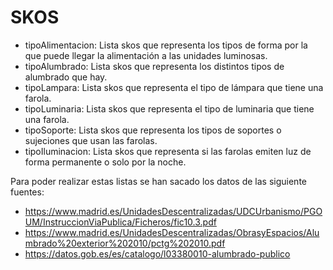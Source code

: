 # SKOS

- tipoAlimentacion: Lista skos que representa los tipos de forma por la que puede llegar la alimentación a las unidades luminosas.
- tipoAlumbrado: Lista skos que representa los distintos tipos de alumbrado que hay.
- tipoLampara: Lista skos que representa  el tipo de lámpara que tiene una farola.
- tipoLuminaria: Lista skos que representa el tipo de luminaria que tiene una farola.
- tipoSoporte: Lista skos que representa los tipos de soportes o sujeciones que usan las farolas.
- tipoIluminacion: Lista skos que representa si las farolas emiten luz de forma permanente o solo por la noche.

Para poder realizar estas listas se han sacado los datos de las siguiente fuentes:
- https://www.madrid.es/UnidadesDescentralizadas/UDCUrbanismo/PGOUM/InstruccionViaPublica/Ficheros/fic10.3.pdf
- https://www.madrid.es/UnidadesDescentralizadas/ObrasyEspacios/Alumbrado%20exterior%202010/pctg%202010.pdf
- https://datos.gob.es/es/catalogo/l03380010-alumbrado-publico
